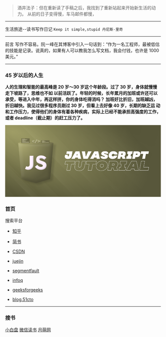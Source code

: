  >酒井法子：但在重新读了手稿之后，我找到了重新站起来开始新生活的动力。
 >从前的日子变得慢，车马邮件都慢，
---

生活旅途--读书写作日记
`Keep it simple,stupid 丹尼斯·里奇`

--- 

前言
写作不容易。阮一峰在其博客中引入一句话到：“作为一名工程师，最被低估的技能是记录。说真的，如果有人可以教我怎么写文档，我会付钱，也许是 1000 美元。”

---
### **45 岁以后的人生**

**人的生理和智能的最高峰是 20 岁～30 岁这个年龄段。过了 30 岁，身体就慢慢走下坡路了，思维也不如
以前活跃了。年轻的时候，长年累月的加班或许还可以承受，等进入中年，再这样拼，你的身体吃得消吗？
加班好比折旧，加班越凶，折旧越快。我见过很多程序员刚过 30 岁，但看上去好像 40 岁，长期的缺乏运
动和工作压力，使得他们的身体有着各种疾病，实际上已经不能承担高强度的工作，或者 deadline（截止期）的赶工压力了。**

![](./docs/images/JavaScriptTutorial.png)



### 首页

搜索平台
- [知乎](https://www.zhihu.com/)
- [简书](https://www.jianshu.com/)
- [CSDN](https://www.csdn.net/)
- [juejin](https://juejin.cn/)
- [segmentfault](https://segmentfault.com/)
- [infoq](https://www.infoq.cn/)

- [geeksforgeeks](https://www.geeksforgeeks.org/html/)
- [blog.51cto](https://blog.51cto.com/u_15490526/5291263)
---

### 搜书
[小白盘](https://www.xiaobaipan.com/)
[微信读书](https://developers.weixin.qq.com/miniprogram/dev/framework/)
[月萌网](https://www.moonapi.com/news/books/id/172.html)
[](https://www.moonapi.com/news/30053.html)
[](http://geekdaxue.co/)
